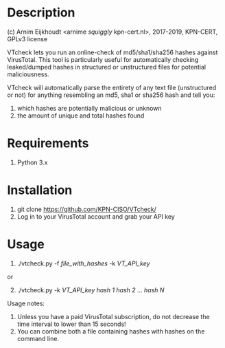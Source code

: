 # Description  

(c) Arnim Eijkhoudt \<arnime _squiggly_ kpn-cert.nl\>, 2017-2019, KPN-CERT, GPLv3 license
  
VTcheck lets you run an online-check of md5/sha1/sha256 hashes against VirusTotal. This tool is particularly useful for automatically checking leaked/dumped hashes in structured or unstructured files for potential maliciousness.
  
VTcheck will automatically parse the entirety of any text file (unstructured or not) for anything resembling an md5, sha1 or sha256 hash and tell you:

1) which hashes are potentially malicious or unknown
2) the amount of unique and total hashes found

# Requirements  
  
1) Python 3.x
  
# Installation  
  
1) git clone https://github.com/KPN-CISO/VTcheck/
2) Log in to your VirusTotal account and grab your API key

# Usage  
  
1) ./vtcheck.py -f *file_with_hashes* -k *VT_API_key*

or

2) ./vtcheck.py -k *VT_API_key* *hash 1* *hash 2* ... *hash N*

Usage notes:

1) Unless you have a paid VirusTotal subscription, do not decrease the time interval to lower than 15 seconds!
1) You can combine both a file containing hashes with hashes on the command line.
